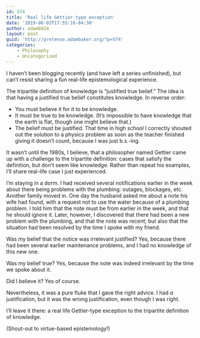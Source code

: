 ```yaml
---
id: 574
title: 'Real life Gettier-type exception'
date: '2019-06-03T17:55:16-04:30'
author: adamb924
layout: post
guid: 'http://pretense.adambaker.org/?p=574'
categories:
    - Philosophy
    - Uncategorized
---
```


I haven’t been blogging recently (and have left a series unfinished), but can’t resist sharing a fun real-life epistemological experience.

The tripartite definition of knowledge is “justified true belief.” The idea is that having a justified true belief constitutes knowledge. In reverse order:

- You must believe it for it to be knowledge.
- It must be true to be knowledge. (It’s impossible to have knowledge that the earth is flat, though one might believe that.)
- The belief must be justified. That time in high school I correctly shouted out the solution to a physics problem as soon as the teacher finished giving it doesn’t count, because I was just b.s.-ing.

It wasn’t until the 1980s, I believe, that a philosopher named Gettier came up with a challenge to the tripartite definition: cases that satisfy the definition, but don’t seem like knowledge. Rather than repeat his examples, I’ll share real-life case I just experienced.

I’m staying in a dorm. I had received several notifications earlier in the week about there being problems with the plumbing: outages, blockages, etc. Another family moved in. One day the husband asked me about a note his wife had found, with a request not to use the water because of a plumbing problem. I told him that the note must be from earlier in the week, and that he should ignore it. Later, however, I discovered that there had been a new problem with the plumbing, and that the note was recent; but also that the situation had been resolved by the time I spoke with my friend.

Was my belief that the notice was irrelevant justified? Yes, because there had been several earlier maintenance problems, and I had no knowledge of this new one.

Was my belief true? Yes, because the note was indeed irrelevant by the time we spoke about it.

Did I believe it? Yes of course.

Nevertheless, it was a pure fluke that I gave the right advice. I had *a* justification, but it was the wrong justification, even though I was right.

I’ll leave it there: a real life Gettier-type exception to the tripartite definition of knowledge.

(Shout-out to virtue-based epistemology!)